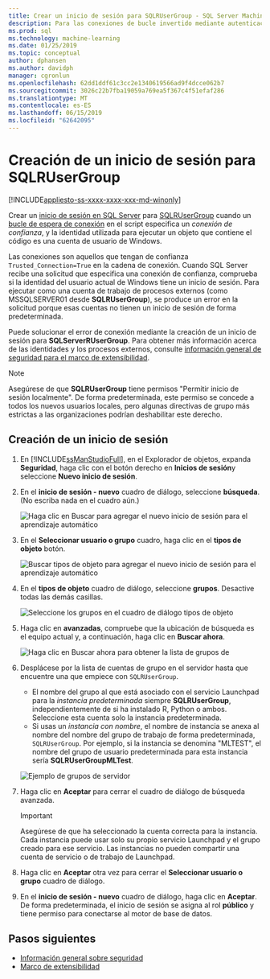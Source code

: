 ```yaml
---
title: Crear un inicio de sesión para SQLRUserGroup - SQL Server Machine Learning Services
description: Para las conexiones de bucle invertido mediante autenticación implícita, cree un inicio de sesión en SQL Server para SQLRUserGroup, para que una cuenta de trabajo puede iniciar sesión con el servidor, para la conversión de identidad al usuario que realiza la llamada.
ms.prod: sql
ms.technology: machine-learning
ms.date: 01/25/2019
ms.topic: conceptual
author: dphansen
ms.author: davidph
manager: cgronlun
ms.openlocfilehash: 62dd1ddf61c3cc2e1340619566ad9f4dcce062b7
ms.sourcegitcommit: 3026c22b7fba19059a769ea5f367c4f51efaf286
ms.translationtype: MT
ms.contentlocale: es-ES
ms.lasthandoff: 06/15/2019
ms.locfileid: "62642095"
---
```

# <a name="create-a-login-for-sqlrusergroup"></a>Creación de un inicio de sesión para SQLRUserGroup
[!INCLUDE[appliesto-ss-xxxx-xxxx-xxx-md-winonly](../../includes/appliesto-ss-xxxx-xxxx-xxx-md-winonly.md)]

Crear un [inicio de sesión en SQL Server](https://docs.microsoft.com/sql/relational-databases/security/authentication-access/create-a-login) para [SQLRUserGroup](../concepts/security.md#sqlrusergroup) cuando un [bucle de espera de conexión](../../advanced-analytics/concepts/security.md#implied-authentication) en el script especifica un *conexión de confianza*, y la identidad utilizada para ejecutar un objeto que contiene el código es una cuenta de usuario de Windows.

Las conexiones son aquellos que tengan de confianza `Trusted_Connection=True` en la cadena de conexión. Cuando SQL Server recibe una solicitud que especifica una conexión de confianza, comprueba si la identidad del usuario actual de Windows tiene un inicio de sesión. Para ejecutar como una cuenta de trabajo de procesos externos (como MSSQLSERVER01 desde **SQLRUserGroup**), se produce un error en la solicitud porque esas cuentas no tienen un inicio de sesión de forma predeterminada.

Puede solucionar el error de conexión mediante la creación de un inicio de sesión para **SQLServerRUserGroup**. Para obtener más información acerca de las identidades y los procesos externos, consulte [información general de seguridad para el marco de extensibilidad](../concepts/security.md).

> [!Note]
> Asegúrese de que **SQLRUserGroup** tiene permisos "Permitir inicio de sesión localmente". De forma predeterminada, este permiso se concede a todos los nuevos usuarios locales, pero algunas directivas de grupo más estrictas a las organizaciones podrían deshabilitar este derecho.

## <a name="create-a-login"></a>Creación de un inicio de sesión

1. En [!INCLUDE[ssManStudioFull](../../includes/ssmanstudiofull-md.md)], en el Explorador de objetos, expanda **Seguridad**, haga clic con el botón derecho en **Inicios de sesión**y seleccione **Nuevo inicio de sesión**.

2. En el **inicio de sesión - nuevo** cuadro de diálogo, seleccione **búsqueda**. (No escriba nada en el cuadro aún.)
    
     ![Haga clic en Buscar para agregar el nuevo inicio de sesión para el aprendizaje automático](media/implied-auth-login1.png "haga clic en Buscar para agregar el nuevo inicio de sesión para el aprendizaje automático")

3. En el **Seleccionar usuario o grupo** cuadro, haga clic en el **tipos de objeto** botón.

     ![Buscar tipos de objeto para agregar el nuevo inicio de sesión para el aprendizaje automático](media/implied-auth-login2.png "buscar tipos de objeto para agregar el nuevo inicio de sesión para el aprendizaje automático")

4. En el **tipos de objeto** cuadro de diálogo, seleccione **grupos**. Desactive todas las demás casillas.

     ![Seleccione los grupos en el cuadro de diálogo tipos de objeto](media/implied-auth-login3.png "seleccionar grupos en el cuadro de diálogo tipos de objeto")

4. Haga clic en **avanzadas**, compruebe que la ubicación de búsqueda es el equipo actual y, a continuación, haga clic en **Buscar ahora**.

     ![Haga clic en Buscar ahora para obtener la lista de grupos de](media/implied-auth-login4.png "haga clic en Buscar ahora para obtener la lista de grupos")

5. Desplácese por la lista de cuentas de grupo en el servidor hasta que encuentre una que empiece con `SQLRUserGroup`.
    
    + El nombre del grupo al que está asociado con el servicio Launchpad para la _instancia predeterminada_ siempre **SQLRUserGroup**, independientemente de si ha instalado R, Python o ambos. Seleccione esta cuenta solo la instancia predeterminada.
    + Si usas un _instancia con nombre_, el nombre de instancia se anexa al nombre del nombre del grupo de trabajo de forma predeterminada, `SQLRUserGroup`. Por ejemplo, si la instancia se denomina "MLTEST", el nombre del grupo de usuario predeterminada para esta instancia sería **SQLRUserGroupMLTest**.
 
    ![Ejemplo de grupos de servidor](media/implied-auth-login5.png "ejemplo de grupos de servidor")
   
5. Haga clic en **Aceptar** para cerrar el cuadro de diálogo de búsqueda avanzada.

    > [!IMPORTANT]
    > Asegúrese de que ha seleccionado la cuenta correcta para la instancia. Cada instancia puede usar solo su propio servicio Launchpad y el grupo creado para ese servicio. Las instancias no pueden compartir una cuenta de servicio o de trabajo de Launchpad.

6. Haga clic en **Aceptar** otra vez para cerrar el **Seleccionar usuario o grupo** cuadro de diálogo.

7. En el **inicio de sesión - nuevo** cuadro de diálogo, haga clic en **Aceptar**. De forma predeterminada, el inicio de sesión se asigna al rol **público** y tiene permiso para conectarse al motor de base de datos.

## <a name="next-steps"></a>Pasos siguientes

+ [Información general sobre seguridad](../concepts/security.md)
+ [Marco de extensibilidad](../concepts/extensibility-framework.md)
